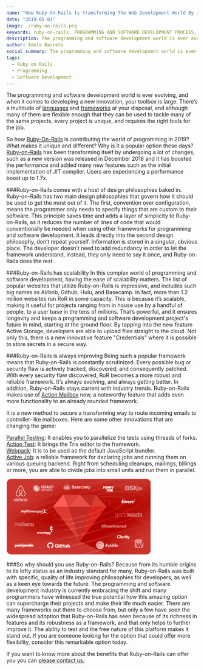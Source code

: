 ```yaml
---
name: "How Ruby-On-Rails Is Transforming The Web Development World By Innovating Programming And Software Development."
date: "2019-05-01"
image: ./ruby-on-rails.png
keywords: ruby-on-rails, PROGRAMMING AND SOFTWARE DEVELOPMENT PROCESS, programming and software development, software development., programming, softwaredevelopment
description: The programming and software development world is ever evolving, and when it comes to developing a new innovation, your toolbox is large. There’s a multitude of languages and frameworks at your disposal, and although many of them are flexible enough that they can be used to tackle many of the same projects, every project is unique, and requires the right tools for the job.
author: Adela Barreto
social_summary: The programming and software development world is ever evolving, and when it comes to developing a new innovation, your toolbox is large. There’s a multitude of languages and frameworks at your disposal, and although many of them are flexible enough that they can be used to tackle many of the same projects, every project is unique, and requires the right tools for the job.
tags:
  - Ruby on Rails
  - Programming
  - Software Development
---
```

The programming and software development world is ever evolving, and when it comes to developing a new innovation, your toolbox is large. There’s a multitude of [languages](https://www.computerscience.org/resources/computer-programming-languages/) and [frameworks](https://magora-systems.com/app-development-framework/) at your disposal, and although many of them are flexible enough that they can be used to tackle many of the same projects, every project is unique, and requires the right tools for the job.

So how [Ruby-On-Rails](https://guides.rubyonrails.org/getting_started.html) is contributing the world of programming in 2019? What makes it unique and different? Why is it a popular option these days?
[Ruby-on-Rails](https://guides.rubyonrails.org/getting_started.html) has been transforming itself by undergoing a lot of changes, such as a new version was released in December 2018 and it has boosted the performance and added many new features such as the initial implementation of JIT compiler. Users are experiencing a performance boost up to 1.7x.

###Ruby-on-Rails comes with a host of design philosophies baked in.
Ruby-on-Rails has two main design philosophies that govern how it should be used to get the most out of it. The first, convention over configuration, means the programmer only needs to specify things that are custom to their software. This principle saves time and adds a layer of simplicity to Ruby-on-Rails, as it reduces the number of lines of code that would conventionally be needed when using other frameworks for programming and software development. 
It leads directly into the second design philosophy, don’t repeat yourself. Information is stored in a singular, obvious place. The developer doesn’t need to add redundancy in order to let the framework understand, instead, they only need to say it once, and Ruby-on-Rails does the rest.

###Ruby-on-Rails has scalability
In this complex world of programming and software development, having the ease of scalability matters.
The list of popular websites that utilize Ruby-on-Rails is impressive, and includes such big names as Airbnb, Github, Hulu, and Basecamp. In fact, more than 1.2 million websites run RoR in some capacity. This is because it’s scalable, making it useful for projects ranging from in house use by a handful of people, to a user base in the tens of millions. That’s powerful, and it ensures longevity and keeps a programming and software development project's future in mind, starting at the ground floor. 
By tapping into the new feature Active Storage, developers are able to upload files straight to the cloud. Not only this, there is a new innovative feature "Credentials" where it is possible to store secrets in a secure way.

###Ruby-on-Rails is always improving
Being such a popular framework means that Ruby-on-Rails is constantly scrutinized. Every possible bug or security flaw is actively tracked, discovered, and consequently patched. With every security flaw discovered, RoR becomes a more robust and reliable framework. It’s always evolving, and always getting better. In addition, Ruby-on-Rails stays current with industry trends. Ruby-on-Rails makes use of [Action Mailbox](https://edgeguides.rubyonrails.org/action_mailbox_basics.html) now, a noteworthy feature that adds even more functionality to an already rounded framework. 

It is a new method to secure a transforming way to route incoming emails to controller-like mailboxes. Here are some other innovations that are changing the game:

[Parallel Testing](https://support.smartbear.com/testcomplete/docs/testing-approaches/parallel-testing.html): It enables you to parallelize the tests using threads of forks.\
[Action Test](https://medium.freecodecamp.org/quick-look-at-action-text-in-rails-6-0-12a8f9f7597f): It brings the Trix editor to the framework.\
[Webpack](https://webpack.js.org/): It is to be used as the default JavaScript bundler.\
[Active Job](https://densitylabs.io/blog/implementing-action-cable-and-active-job-in-rails-5): a reliable framework for declaring jobs and running them on various queuing backend. Right from scheduling cleanups, mailings, billings or more, you are able to divide jobs into small units and run them in parallel.

![Programming and Software development](./card.png)


###So why should you use Ruby-on-Rails?
Because from its humble origins to its lofty status as an industry standard for many, Ruby-on-Rails was built with specific, quality of life improving philosophies for developers, as well as a keen eye towards the future. The programming and software development industry is currently embracing the shift and many programmers have witnessed the true potential how this amazing option can supercharge their projects and make their life much easier. There are many frameworks out there to choose from, but only a few have seen the widespread adoption that Ruby-on-Rails has seen because of its richness in features and its robustness as a framework, and that only helps to further improve it.
The ability to test and the free nature of this platform makes it stand out. If you are someone looking for the option that could offer more flexibility, consider this remarkable option today.

If you want to know more about the benefits that Ruby-on-Rails can offer you you can [please contact us.](https://densitylabs.io/contact-us)
